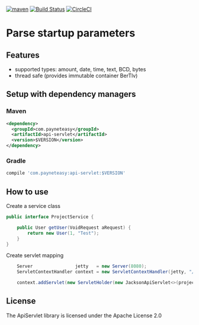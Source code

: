 [![maven](https://maven-badges.herokuapp.com/maven-central/com.payneteasy/api-servlet/badge.svg)](https://maven-badges.herokuapp.com/maven-central/com.payneteasy/api-servlet)
[![Build Status](https://travis-ci.org/evsinev/api-servlet.svg?branch=master)](https://travis-ci.org/evsinev/api-servlet)
[![CircleCI](https://circleci.com/gh/evsinev/api-servlet.svg?style=svg)](https://circleci.com/gh/evsinev/api-servlet)

Parse startup parameters
==========================


## Features

* supported types: amount, date, time, text, BCD, bytes
* thread safe (provides immutable container BerTlv)

## Setup with dependency managers

### Maven

```xml
<dependency>
  <groupId>com.payneteasy</groupId>
  <artifactId>api-servlet</artifactId>
  <version>$VERSION</version>
</dependency>
```

### Gradle

```groovy
compile 'com.payneteasy:api-servlet:$VERSION'
```

How to use
------------

Create a service class

```java
public interface ProjectService {

    public User getUser(VoidRequest aRequest) {
        return new User(1, "Test");
    }
}
```

Create servlet mapping

```java
    Server                jetty   = new Server(8080);
    ServletContextHandler context = new ServletContextHandler(jetty, "/api", ServletContextHandler.NO_SESSIONS);

    context.addServlet(new ServletHolder(new JacksonApiServlet<>(projectService::getUser, VoidRequest.class, User.class)), "/user/*");
```


## License

The ApiServlet library is licensed under the Apache License 2.0
